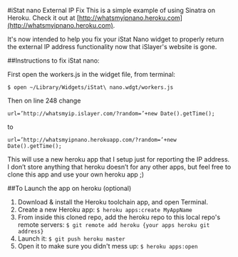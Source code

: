#iStat nano External IP Fix
This is a simple example of using Sinatra on Heroku. Check it out at [http://whatsmyipnano.heroku.com](http://whatsmyipnano.heroku.com).

It's now intended to help you fix your iStat Nano widget to properly return the external IP address functionality now that iSlayer's website is gone.

##Instructions to fix iStat nano:

First open the workers.js in the widget file, from terminal:

    $ open ~/Library/Widgets/iStat\ nano.wdgt/workers.js

Then on line 248 change

    url=’http://whatsmyip.islayer.com/?random=’+new Date().getTime();
to

    url=’http://whatsmyipnano.herokuapp.com/?random=’+new Date().getTime();

This will use a new heroku app that I setup just for reporting the IP address. I don’t store anything that heroku doesn’t for any other apps, but feel free to clone this app and use your own heroku app ;)

##To Launch the app on heroku (optional)

1. Download & install the Heroku toolchain app, and open Terminal.
2. Create a new Heroku app: `$ heroku apps:create MyAppName`
3. From inside this cloned repo, add the heroku repo to this local repo's remote servers: `$ git remote add heroku {your apps heroku git address}`
4. Launch it: `$ git push heroku master`
5. Open it to make sure you didn't mess up: `$ heroku apps:open`